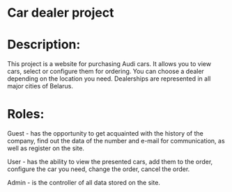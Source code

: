 # Car dealer project

# Description:
This project is a website for purchasing Audi cars. It allows you to view cars, select or configure them for ordering. You can choose a dealer depending on the location you need. Dealerships are represented in all major cities of Belarus.

# Roles:
Guest - has the opportunity to get acquainted with the history of the company, find out the data of the number and e-mail for communication, as well as register on the site.

User - has the ability to view the presented cars, add them to the order, configure the car you need, change the order, cancel the order.

Admin - is the controller of all data stored on the site.
